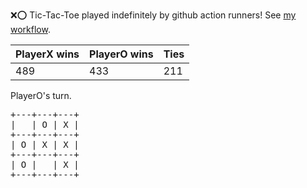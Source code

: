 :x::o: Tic-Tac-Toe played indefinitely by github action runners! See [my workflow](.github/workflows/play.yaml).

|PlayerX wins|PlayerO wins|Ties|
|-|-|-|
|489|433|211|

PlayerO's turn.

<pre>
+---+---+---+
|   | O | X |
+---+---+---+
| O | X | X |
+---+---+---+
| O |   | X |
+---+---+---+
</pre>